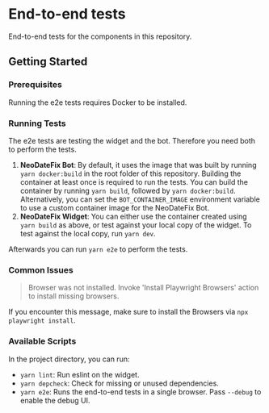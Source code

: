 # End-to-end tests

End-to-end tests for the components in this repository.

## Getting Started

### Prerequisites

Running the e2e tests requires Docker to be installed.

### Running Tests

The e2e tests are testing the widget and the bot.
Therefore you need both to perform the tests.

1. **NeoDateFix Bot**: By default, it uses the image that was built by running `yarn docker:build` in the root folder of this repository.
   Building the container at least once is required to run the tests.
   You can build the container by running `yarn build`, followed by `yarn docker:build`. Alternatively, you can set the `BOT_CONTAINER_IMAGE` environment variable to use a custom container image for the NeoDateFix Bot.
2. **NeoDateFix Widget**: You can either use the container created using `yarn build` as above, or test against your local copy of the widget.
   To test against the local copy, run `yarn dev`.

Afterwards you can run `yarn e2e` to perform the tests.

### Common Issues

> Browser was not installed. Invoke 'Install Playwright Browsers' action to install missing browsers.

If you encounter this message, make sure to install the Browsers via `npx playwright install`.

### Available Scripts

In the project directory, you can run:

- `yarn lint`: Run eslint on the widget.
- `yarn depcheck`: Check for missing or unused dependencies.
- `yarn e2e`: Runs the end-to-end tests in a single browser. Pass `--debug` to enable the debug UI.
